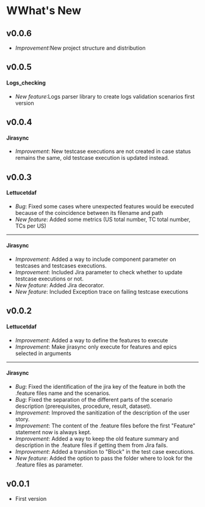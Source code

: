 WWhat's New
==========

v0.0.6
------

* *Improvement*:New project structure and distribution

v0.0.5
------

#### Logs_checking

* *New feature*:Logs parser library to create logs validation scenarios first version


v0.0.4
------

#### Jirasync

* *Improvement*: New testcase executions are not created in case status remains the same, old testcase execution is updated instead.

v0.0.3
------

#### Lettucetdaf

* *Bug*: Fixed some cases where unexpected features would be executed because of the coincidence between its filename and path
* *New feature*: Added some metrics (US total number, TC total number, TCs per US)

---

#### Jirasync

* *Improvement*: Added a way to include component parameter on testcases and testcases executions.
* *Improvement*: Included Jira parameter to check whether to update testcase executions or not.
* *New feature*: Added Jira decorator.
* *New feature*: Included Exception trace on failing testcase executions

v0.0.2
------

#### Lettucetdaf

* *Improvement*: Added a way to define the features to execute
* *Improvement*: Make jirasync only execute for features and epics selected in arguments

---

#### Jirasync

* *Bug*: Fixed the identification of the jira key of the feature in both the .feature files name and the scenarios.
* *Bug*: Fixed the separation of the different parts of the scenario description (prerequisites, procedure, result, dataset).
* *Improvement*: Improved the sanitization of the description of the user story.
* *Improvement*: The content of the .feature files before the first "Feature" statement now is always kept.
* *Improvement*: Added a way to keep the old feature summary and description in the .feature files if getting them from Jira fails.
* *Improvement*: Added a transition to "Block" in the test case executions.
* *New feature*: Added the option to pass the folder where to look for the .feature files as parameter.

v0.0.1
------
* First version